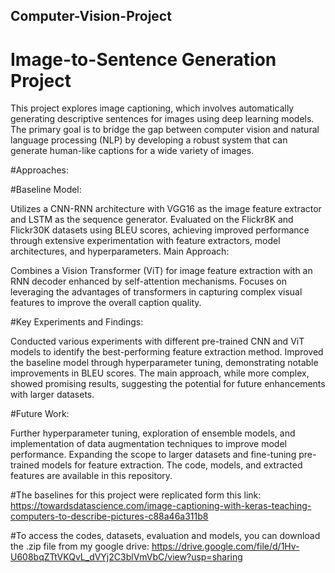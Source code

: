 ## Computer-Vision-Project

# Image-to-Sentence Generation Project

This project explores image captioning, which involves automatically generating descriptive sentences for images using deep learning models. The primary goal is to bridge the gap between computer vision and natural language processing (NLP) by developing a robust system that can generate human-like captions for a wide variety of images.

#Approaches:

#Baseline Model:

Utilizes a CNN-RNN architecture with VGG16 as the image feature extractor and LSTM as the sequence generator.
Evaluated on the Flickr8K and Flickr30K datasets using BLEU scores, achieving improved performance through extensive experimentation with feature extractors, model architectures, and hyperparameters.
Main Approach:

Combines a Vision Transformer (ViT) for image feature extraction with an RNN decoder enhanced by self-attention mechanisms.
Focuses on leveraging the advantages of transformers in capturing complex visual features to improve the overall caption quality.

#Key Experiments and Findings:

Conducted various experiments with different pre-trained CNN and ViT models to identify the best-performing feature extraction method.
Improved the baseline model through hyperparameter tuning, demonstrating notable improvements in BLEU scores.
The main approach, while more complex, showed promising results, suggesting the potential for future enhancements with larger datasets.

#Future Work:

Further hyperparameter tuning, exploration of ensemble models, and implementation of data augmentation techniques to improve model performance.
Expanding the scope to larger datasets and fine-tuning pre-trained models for feature extraction.
The code, models, and extracted features are available in this repository.


#The baselines for this project were replicated form this link:
https://towardsdatascience.com/image-captioning-with-keras-teaching-computers-to-describe-pictures-c88a46a311b8

#To access the codes, datasets, evaluation and models, you can download the .zip file from my google drive:
https://drive.google.com/file/d/1Hv-U608bqZTtVKQvL_dVYj2C3blVmVbC/view?usp=sharing
